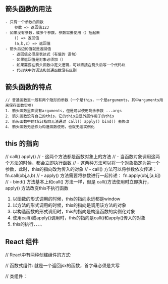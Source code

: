 ## 箭头函数的用法

```
- 只有一个参数的函数
    参数 => 返回值123
- 如果没有参数，或多个参数，参数需要使用（）括起来
    () => 返回值
    (a,b,c) => 返回值
- 箭头后边的值就是返回值
   - 返回值必须是表达式（有值的 语句）
   - 如果返回值是对象必须加（）
   - 如果需要在箭头函数中定义逻辑，可以直接在箭头后写一个代码块
   - 代码块中的语法和普通函数没有区别
```

## 箭头函数的特点

```
// 普通函数里一般有两个隐形的参数（一个是this，一个是arguments，其中arguments用来保存函数实参）
1. 箭头函数里面没有arguments，但是可以使用剩余参数 ...args
2. 箭头函数没有自己的this，它的this总是外层作用于的this
3. 箭头函数中的this指向无法通过 call() apply() bind() 去修改
4. 箭头函数无法作为构造函数使用，也就无法实例化
```

## this 的指向

// call() apply()
// - 这两个方法都是函数对象上的方法
// - 当函数对象调用这两个方法的时候，都会立即执行函数
// - 这两种方法可以将一个对象指定为第一个参数，此时，this的指向改为传入的对象
// - call() 方法可以将参数依次传递： fn.call(obj,a,b)
// - apply() 方法需要将参数进行一起传递： fn.apply(obj,[a,b])
// - bind() 方法基本上和call() 方法一样，但是 call()方法使用时立即执行，apply() 方法改变this不执行函数

1. 以函数的形式调用的时候，this的指向永远都是window
2. 以方法的形式调用的时候，this的指向是调用该方法的对象
3. 以构造函数的形式调用时，this的指向是构造函数的实例化对象
4. 使用call()或apply()调用时，this的指向是call()和apply()传入的对象
5. this的执行、、、、

## React 组件

// React中有两种创建组件的方式:

// 函数式组件: 就是一个返回jsx的函数，首字母必须是大写

// 类组件：
